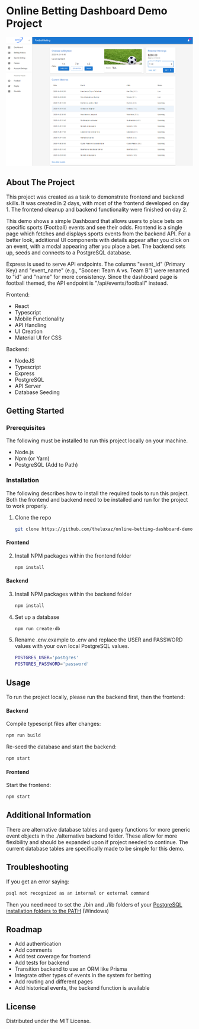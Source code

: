 # Online Betting Dashboard Demo Project

![Online Betting Dashboard Demo](https://github.com/theluxaz/online-betting-dashboard-demo/blob/main/frontend/src/static/demo.png)


## About The Project

This project was created as a task to demonstrate frontend and backend skills. It was created in 2 days, with most of the frontend developed on day 1. The frontend cleanup and backend functionality were finished on day 2.

This demo shows a simple Dashboard that allows users to place bets on specific sports (Football) events and see their odds. Frontend is a single page which fetches and displays sports events from the backend API. For a better look, additional UI components with details appear after you click on an event, with a modal appearing after you place a bet. The backend sets up, seeds and connects to a PostgreSQL database. 

Express is used to serve API endpoints. The columns "event_id" (Primary Key) and "event_name" (e.g., “Soccer: Team A vs. Team B”) were renamed to "id" and "name" for more consistency. Since the dashboard page is football themed, the API endpoint is "/api/events/football" instead.

Frontend:
* React 
* Typescript
* Mobile Functionality
* API Handling
* UI Creation
* Material UI for CSS

Backend:
* NodeJS 
* Typescript
* Express
* PostgreSQL
* API Server
* Database Seeding

<!-- GETTING STARTED -->
## Getting Started

### Prerequisites

The following must be installed to run this project locally on your machine.
* Node.js
* Npm (or Yarn)
* PostgreSQL (Add to Path)

### Installation

The following describes how to install the required tools to run this project. Both the frontend and backend need to be installed and run for the project to work properly.

1. Clone the repo
   ```sh
   git clone https://github.com/theluxaz/online-betting-dashboard-demo.git
   ```
#### Frontend
2. Install NPM packages within the frontend folder
   ```sh
   npm install
   ```
#### Backend
3. Install NPM packages within the backend folder
   ```sh
   npm install
   ```
4. Set up a database
   ```sh
   npm run create-db
   ```
5. Rename .env.example to .env and replace the USER and PASSWORD values with your own local PostgreSQL values. 
   ```sh
   POSTGRES_USER='postgres'
   POSTGRES_PASSWORD='password'
   ```


## Usage

To run the project locally, please run the backend first, then the frontend:

#### Backend

Compile typescript files after changes:
   ```sh
   npm run build
   ```

Re-seed the database and start the backend:
   ```sh
   npm start
   ```

#### Frontend

Start the frontend:
   ```sh
   npm start
   ```

## Additional Information
There are alternative database tables and query functions for more generic event objects in the ./alternative backend folder. These allow for more flexibility and should be expanded upon if project needed to continue. The current database tables are specifically made to be simple for this demo.

## Troubleshooting

If you get an error saying:
   ```sh
   psql not recognized as an internal or external command
   ```
Then you need need to set the ./bin and ./lib folders of your [PostgreSQL installation folders to the PATH](https://stackoverflow.com/questions/39602133/how-to-set-postgres-path-variable-on-windows-10) (Windows)


## Roadmap

* Add authentication
* Add comments
* Add test coverage for frontend
* Add tests for backend
* Transition backend to use an ORM like Prisma
* Integrate other types of events in the system for betting
* Add routing and different pages
* Add historical events, the backend function is available

## License

Distributed under the MIT License.
